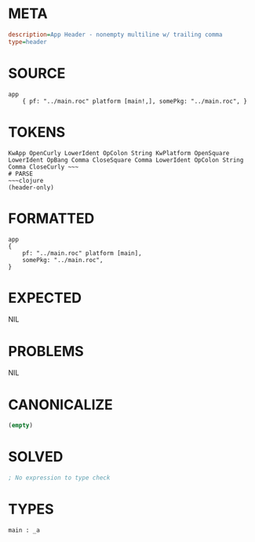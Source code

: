 # META
~~~ini
description=App Header - nonempty multiline w/ trailing comma
type=header
~~~
# SOURCE
~~~roc
app
	{ pf: "../main.roc" platform [main!,], somePkg: "../main.roc", }
~~~
# TOKENS
~~~text
KwApp OpenCurly LowerIdent OpColon String KwPlatform OpenSquare LowerIdent OpBang Comma CloseSquare Comma LowerIdent OpColon String Comma CloseCurly ~~~
# PARSE
~~~clojure
(header-only)
~~~
# FORMATTED
~~~roc
app
{
	pf: "../main.roc" platform [main],
	somePkg: "../main.roc",
}

~~~
# EXPECTED
NIL
# PROBLEMS
NIL
# CANONICALIZE
~~~clojure
(empty)
~~~
# SOLVED
~~~clojure
; No expression to type check
~~~
# TYPES
~~~roc
main : _a
~~~
